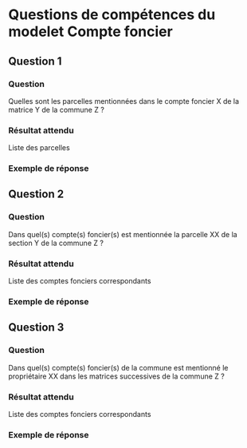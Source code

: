 # Questions de compétences du modelet Compte foncier

## Question 1
### Question
Quelles sont les parcelles mentionnées dans le compte foncier X de la matrice Y de la commune Z ?
### Résultat attendu
Liste des parcelles
### Exemple de réponse

## Question 2
### Question
Dans quel(s) compte(s) foncier(s) est mentionnée la parcelle XX de la section Y de la commune Z ?
### Résultat attendu
Liste des comptes fonciers correspondants
### Exemple de réponse

## Question 3
### Question
Dans quel(s) compte(s) foncier(s) de la commune est mentionné le propriétaire XX dans les matrices successives de la commune Z ?
### Résultat attendu
Liste des comptes fonciers correspondants
### Exemple de réponse